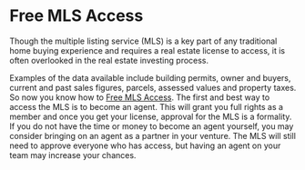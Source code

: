 # Free MLS Access
Though the multiple listing service (MLS) is a key part of any traditional home buying experience and requires a real estate license to access, it is often overlooked in the real estate investing process.

Examples of the data available include building permits, owner and buyers, current and past sales figures, parcels, assessed values and property taxes. So now you know how to [Free MLS Access](https://216sold.io/).
The first and best way to access the MLS is to become an agent. This will grant you full rights as a member and once you get your license, approval for the MLS is a formality.
If you do not have the time or money to become an agent yourself, you may consider bringing on an agent as a partner in your venture. The MLS will still need to approve everyone who has access, but having an agent on your team may increase your chances.
